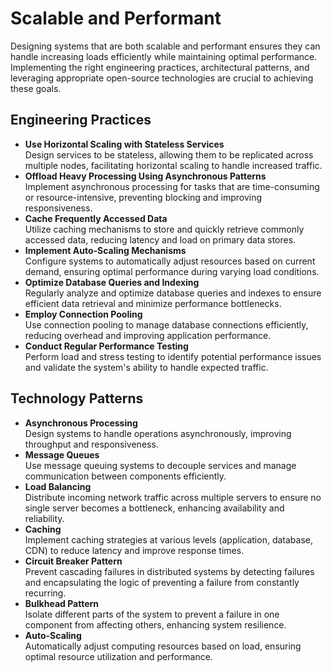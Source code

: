 # Scalable and Performant

Designing systems that are both scalable and performant ensures they can handle increasing loads efficiently while maintaining optimal performance. Implementing the right engineering practices, architectural patterns, and leveraging appropriate open-source technologies are crucial to achieving these goals.

## Engineering Practices

- **Use Horizontal Scaling with Stateless Services**  
  Design services to be stateless, allowing them to be replicated across multiple nodes, facilitating horizontal scaling to handle increased traffic.
- **Offload Heavy Processing Using Asynchronous Patterns**  
  Implement asynchronous processing for tasks that are time-consuming or resource-intensive, preventing blocking and improving responsiveness.
- **Cache Frequently Accessed Data**  
  Utilize caching mechanisms to store and quickly retrieve commonly accessed data, reducing latency and load on primary data stores.
- **Implement Auto-Scaling Mechanisms**  
  Configure systems to automatically adjust resources based on current demand, ensuring optimal performance during varying load conditions.
- **Optimize Database Queries and Indexing**  
  Regularly analyze and optimize database queries and indexes to ensure efficient data retrieval and minimize performance bottlenecks.
- **Employ Connection Pooling**  
  Use connection pooling to manage database connections efficiently, reducing overhead and improving application performance.
- **Conduct Regular Performance Testing**  
  Perform load and stress testing to identify potential performance issues and validate the system's ability to handle expected traffic.

## Technology Patterns

- **Asynchronous Processing**  
  Design systems to handle operations asynchronously, improving throughput and responsiveness.
- **Message Queues**  
  Use message queuing systems to decouple services and manage communication between components efficiently.
- **Load Balancing**  
  Distribute incoming network traffic across multiple servers to ensure no single server becomes a bottleneck, enhancing availability and reliability.
- **Caching**  
  Implement caching strategies at various levels (application, database, CDN) to reduce latency and improve response times.
- **Circuit Breaker Pattern**  
  Prevent cascading failures in distributed systems by detecting failures and encapsulating the logic of preventing a failure from constantly recurring.
- **Bulkhead Pattern**  
  Isolate different parts of the system to prevent a failure in one component from affecting others, enhancing system resilience.
- **Auto-Scaling**  
  Automatically adjust computing resources based on load, ensuring optimal resource utilization and performance. 